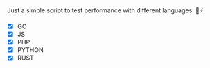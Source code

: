 Just a simple script to test performance with different languages. 🐢⚡

- [X] GO 
- [X] JS
- [X] PHP
- [X] PYTHON
- [X] RUST
